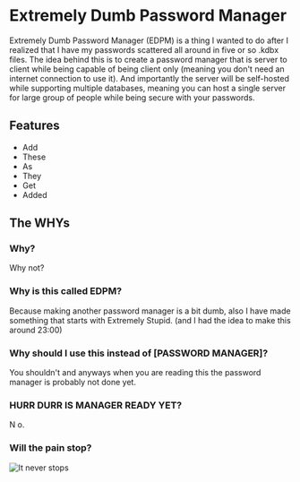# Extremely Dumb Password Manager
Extremely Dumb Password Manager (EDPM) is a thing I wanted to do after I realized that I have my passwords scattered all around in five or so .kdbx files.
The idea behind this is to create a password manager that is server to client while being capable of being client only (meaning you don't need an internet connection to use it).
And importantly the server will be self-hosted while supporting multiple databases, meaning you can host a single server for large group of people while being secure with your passwords.

## Features
* Add
* These
* As
* They
* Get
* Added

## The WHYs

### Why?
Why not?

### Why is this called EDPM?
Because making another password manager is a bit dumb, also I have made something that starts with Extremely Stupid. (and I had the idea to make this around 23:00)

### Why should I use this instead of [PASSWORD MANAGER]?
You shouldn't and anyways when you are reading this the password manager is probably not done yet.

### HURR DURR IS MANAGER READY YET?
N o.

### Will the pain stop?
![It never stops](https://media.discordapp.net/attachments/253167724807585792/721833826690662481/unknown.png)